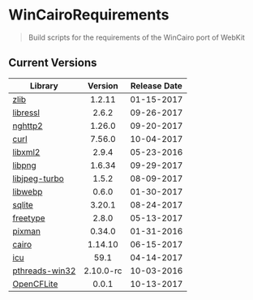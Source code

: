 # WinCairoRequirements
> Build scripts for the requirements of the WinCairo port of WebKit

## Current Versions

| Library | Version | Release Date |
|---|:---:|:---:|
| [zlib](http://zlib.net) | 1.2.11 | 01-15-2017 |
| [libressl](https://www.libressl.org) | 2.6.2 | 09-26-2017 |
| [nghttp2](https://nghttp2.org) | 1.26.0 | 09-20-2017 |
| [curl](https://curl.haxx.se) | 7.56.0 | 10-04-2017 |
| [libxml2](http://xmlsoft.org/) | 2.9.4 | 05-23-2016 |
| [libpng](http://www.libpng.org/pub/png/libpng.html) | 1.6.34 | 09-29-2017 |
| [libjpeg-turbo](http://libjpeg-turbo.virtualgl.org) | 1.5.2 | 08-09-2017 |
| [libwebp](https://github.com/webmproject/libwebp) | 0.6.0 | 01-30-2017 |
| [sqlite](http://sqlite.org) | 3.20.1 | 08-24-2017 |
| [freetype](https://www.freetype.org) | 2.8.0 | 05-13-2017 |
| [pixman](http://www.pixman.org) | 0.34.0 | 01-31-2016 |
| [cairo](https://www.cairographics.org) | 1.14.10 | 06-15-2017 |
| [icu](http://site.icu-project.org) | 59.1 | 04-14-2017 |
| [pthreads-win32](https://sourceforge.net/projects/pthreads4w/) | 2.10.0-rc | 10-03-2016 |
| [OpenCFLite](https://github.com/fujii/OpenCFLite) | 0.0.1 | 10-13-2017 |
